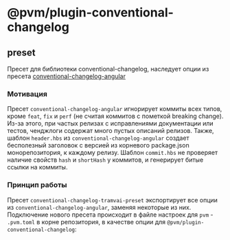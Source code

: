 # @pvm/plugin-conventional-changelog

## preset

Пресет для библиотеки conventional-changelog, наследует опции из пресета [conventional-changelog-angular](https://github.com/conventional-changelog/conventional-changelog/tree/master/packages/conventional-changelog-angular)

### Мотивация

Пресет `conventional-changelog-angular` игнорирует коммиты всех типов, кроме `feat`, `fix` и `perf` (не считая коммитов 
с пометкой breaking change). Из-за этого, при частых релизах с исправлениями документации или тестов, ченджлоги содержат
много пустых описаний релизов. Также, шаблон `header.hbs` из `conventional-changelog-angular` создает бесполезный заголовок
с версией из корневого package.json монорепозитория, к каждому релизу. Шаблон `commit.hbs` не проверяет наличие свойств 
`hash` и `shortHash` у коммитов, и генерирует битые ссылки на коммиты.

### Принцип работы

Пресет `conventional-changelog-tramvai-preset` экспортирует все опции из `conventional-changelog-angular`, 
заменяя некоторые из них. Подключение нового пресета происходит в файле настроек для `pvm` - `.pvm.toml` в корне
репозитория, в качестве опции для `@pvm/plugin-conventional-changelog`: